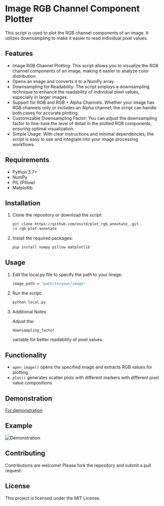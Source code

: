 # Image RGB Channel Component Plotter

This script is used to plot the RGB channel components of an image. It utilizes downsampling to make it easier to read
individual pixel values.

## Features

- Image RGB Channel Plotting: This script allows you to visualize the RGB channel components of an image, making it
  easier to analyze color distribution.
- Opens an image and converts it to a NumPy array.
- Downsampling for Readability: The script employs a downsampling technique to enhance the readability of individual
  pixel values, especially in larger images.
- Support for RGB and RGB + Alpha Channels: Whether your image has RGB channels only or includes an Alpha channel, the
  script can handle both cases for accurate plotting.
- Customizable Downsampling Factor: You can adjust the downsampling factor to fine-tune the level of detail in the
  plotted RGB components, ensuring optimal visualization.
- Simple Usage: With clear instructions and minimal dependencies, the script is easy to use and integrate into your
  image processing workflows.

## Requirements

- Python 3.7+
- NumPy
- PIL (Pillow)
- Matplotlib

## Installation

1. Clone the repository or download the script:

    ```bash
    git clone https://github.com/osstd/plot_rgb_annotate_.git
    cd rgb-plot-annotate
    ```

2. Install the required packages:

    ```bash
    pip install numpy pillow matplotlib
    ```

## Usage

1. Edit the local.py file to specify the path to your image:

    ```bash
    image_path = "path/to/your/image"
   ```

2. Run the script:

    ```bash
    python local.py
    ```
3. Additional Notes

   Adjust the:
   ```bash 
   downsampling_factor 
   ```
   variable for better readability of pixel values.

## Functionality

- `open_image()` opens the specified image and extracts RGB values for plotting.
- `plot()` generates scatter plots with different markers with different pixel value compositions

## Demonstration

[For demonstration](https://what-is-a-pixel-vercel.vercel.app/visualize2)

## Example

![Demonstration](https://i.imgur.com/GPp7VMw.png)

## Contributing

Contributions are welcome! Please fork the repository and submit a pull request.

## License

This project is licensed under the MIT License.
